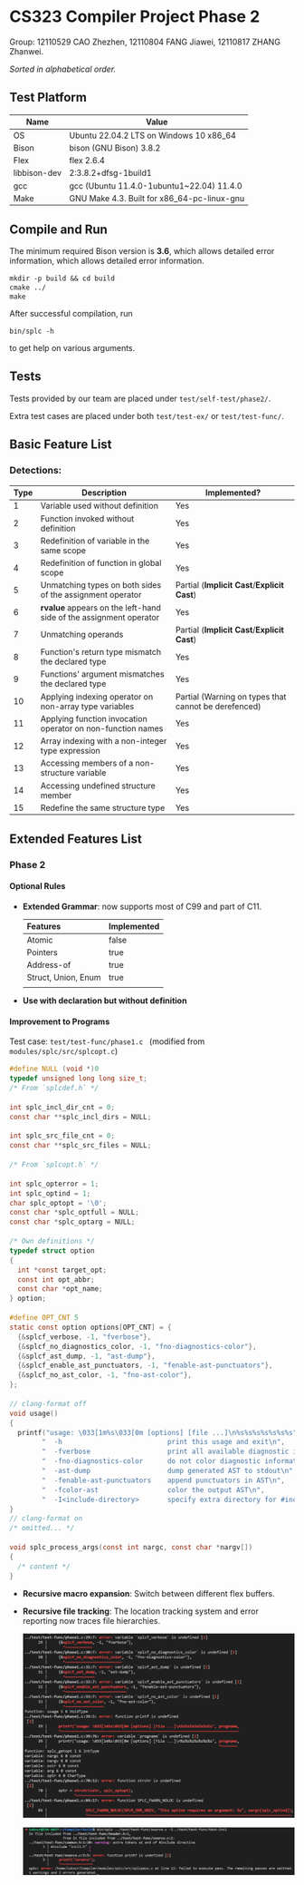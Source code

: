 # CS323 Compiler Project Phase 2

Group: 12110529 CAO Zhezhen, 12110804 FANG Jiawei, 12110817 ZHANG Zhanwei.

*Sorted in alphabetical order.*



## Test Platform

| Name         | Value                                       |
| ------------ | ------------------------------------------- |
| OS           | Ubuntu 22.04.2 LTS on Windows 10 x86_64     |
| Bison        | bison (GNU Bison) 3.8.2                     |
| Flex         | flex 2.6.4                                  |
| libbison-dev | 2:3.8.2+dfsg-1build1                        |
| gcc          | gcc (Ubuntu 11.4.0-1ubuntu1~22.04) 11.4.0   |
| Make         | GNU Make 4.3. Built for x86_64-pc-linux-gnu |


## Compile and Run

The minimum required Bison version is **3.6**, which allows detailed error information, which allows detailed error information.

```shell
mkdir -p build && cd build
cmake ../
make
```

After successful compilation, run

```shell
bin/splc -h
```
to get help on various arguments.

## Tests

Tests provided by our team are placed under `test/self-test/phase2/`.

Extra test cases are placed under both `test/test-ex/` or `test/test-func/`.

## Basic Feature List

### Detections:

| Type | Description                                                  | Implemented?                                         |
| ---- | ------------------------------------------------------------ | ---------------------------------------------------- |
| 1    | Variable used without definition                             | Yes                                                  |
| 2    | Function invoked without definition                          | Yes                                                  |
| 3    | Redefinition of variable in the same scope                   | Yes                                                  |
| 4    | Redefinition of function in global scope                     | Yes                                                  |
| 5    | Unmatching types on both sides of the assignment operator    | Partial (**Implicit Cast**/**Explicit Cast**)        |
| 6    | **rvalue** appears on the left-hand side of the assignment operator | Yes                                                  |
| 7    | Unmatching operands                                          | Partial (**Implicit Cast**/**Explicit Cast**)        |
| 8    | Function's return type mismatch the declared type            | Yes                                                  |
| 9    | Functions' argument mismatches the declared type             | Yes                                                  |
| 10   | Applying indexing operator on non-array type variables       | Partial (Warning on types that cannot be derefenced) |
| 11   | Applying function invocation operator on non-function names  | Yes                                                  |
| 12   | Array indexing with a non-integer type expression            | Yes                                                  |
| 13   | Accessing members of a non-structure variable                | Yes                                                  |
| 14   | Accessing undefined structure member                         | Yes                                                  |
| 15   | Redefine the same structure type                             | Yes                                                  |




## Extended Features List

### Phase 2

#### Optional Rules



- **Extended Grammar**: now supports most of C99 and part of C11.

  | Features            | Implemented |
  | ------------------- | ----------- |
  | Atomic              | false       |
  | Pointers            | true        |
  | Address-of          | true        |
  | Struct, Union, Enum | true        |
  |                     |             |

- **Use with declaration but without definition**

#### Improvement to Programs

Test case:  `test/test-func/phase1.c ` (modified from `modules/splc/src/splcopt.c`)

```c
#define NULL (void *)0
typedef unsigned long long size_t;
/* From `splcdef.h` */

int splc_incl_dir_cnt = 0;
const char **splc_incl_dirs = NULL;

int splc_src_file_cnt = 0;
const char **splc_src_files = NULL;

/* From `splcopt.h` */

int splc_opterror = 1;
int splc_optind = 1;
char splc_optopt = '\0';
const char *splc_optfull = NULL;
const char *splc_optarg = NULL;

/* Own definitions */
typedef struct option
{
  int *const target_opt;
  const int opt_abbr;
  const char *opt_name;
} option;

#define OPT_CNT 5
static const option options[OPT_CNT] = {
  {&splcf_verbose, -1, "fverbose"},
  {&splcf_no_diagnostics_color, -1, "fno-diagnostics-color"},
  {&splcf_ast_dump, -1, "ast-dump"},
  {&splcf_enable_ast_punctuators, -1, "fenable-ast-punctuators"},
  {&splcf_no_ast_color, -1, "fno-ast-color"},
};

// clang-format off
void usage()
{
  printf("usage: \033[1m%s\033[0m [options] [file ...]\n%s%s%s%s%s%s%s", progname,
        "  -h                          print this usage and exit\n",
        "  -fverbose                   print all available diagnostic information\n",
        "  -fno-diagnostics-color      do not color diagnostic information\n",
        "  -ast-dump                   dump generated AST to stdout\n",
        "  -fenable-ast-punctuators    append punctuators in AST\n",
        "  -fcolor-ast                 color the output AST\n",
        "  -I<include-directory>       specify extra directory for #include search\n");
}
// clang-format on
/* omitted... */

void splc_process_args(const int nargc, const char *nargv[])
{
  /* content */
}
```

- **Recursive macro expansion**: Switch between different flex buffers.

- **Recursive file tracking**: The location tracking system and error reporting now traces file hierarchies.

  ![image-20231203112152427](../images/img-3.png)

  ![image-20231203112152427](../images/img-4.png)